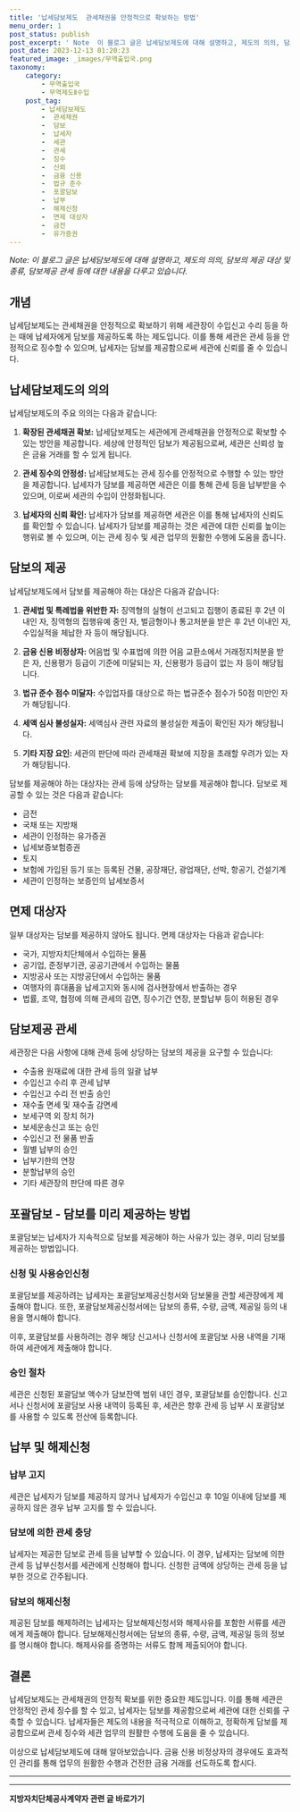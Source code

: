 ```yaml
---
title: '납세담보제도  관세채권을 안정적으로 확보하는 방법'
menu_order: 1
post_status: publish
post_excerpt: ' Note  이 블로그 글은 납세담보제도에 대해 설명하고, 제도의 의의, 담보의 제공 대상 및 종류, 담보제공 관세 등에 대한 내용을 다루고 있습니다. '
post_date: 2023-12-13 01:20:23
featured_image: _images/무역출입국.png
taxonomy:
    category:
        - 무역출입국
        - 무역제도Ⅱ수입
    post_tag:
        - 납세담보제도
        -  관세채권
        -  담보
        -  납세자
        -  세관
        -  관세
        -  징수
        -  신뢰
        -  금융 신용
        -  법규 준수
        -  포괄담보
        -  납부
        -  해제신청
        -  면제 대상자
        -  금전
        -  유가증권
---
```



*Note: 이 블로그 글은 납세담보제도에 대해 설명하고, 제도의 의의, 담보의 제공 대상 및 종류, 담보제공 관세 등에 대한 내용을 다루고 있습니다.*

## 개념

납세담보제도는 관세채권을 안정적으로 확보하기 위해 세관장이 수입신고 수리 등을 하는 때에 납세자에게 담보를 제공하도록 하는 제도입니다. 이를 통해 세관은 관세 등을 안정적으로 징수할 수 있으며, 납세자는 담보를 제공함으로써 세관에 신뢰를 줄 수 있습니다.

## 납세담보제도의 의의

납세담보제도의 주요 의의는 다음과 같습니다:

1. **확장된 관세채권 확보:** 납세담보제도는 세관에게 관세채권을 안정적으로 확보할 수 있는 방안을 제공합니다. 세상에 안정적인 담보가 제공됨으로써, 세관은 신뢰성 높은 금융 거래를 할 수 있게 됩니다.

2. **관세 징수의 안정성:** 납세담보제도는 관세 징수를 안정적으로 수행할 수 있는 방안을 제공합니다. 납세자가 담보를 제공하면 세관은 이를 통해 관세 등을 납부받을 수 있으며, 이로써 세관의 수입이 안정화됩니다.

3. **납세자의 신뢰 확인:** 납세자가 담보를 제공하면 세관은 이를 통해 납세자의 신뢰도를 확인할 수 있습니다. 납세자가 담보를 제공하는 것은 세관에 대한 신뢰를 높이는 행위로 볼 수 있으며, 이는 관세 징수 및 세관 업무의 원활한 수행에 도움을 줍니다.

## 담보의 제공

납세담보제도에서 담보를 제공해야 하는 대상은 다음과 같습니다:

1. **관세법 및 특례법을 위반한 자:** 징역형의 실형이 선고되고 집행이 종료된 후 2년 이내인 자, 징역형의 집행유예 중인 자, 벌금형이나 통고처분을 받은 후 2년 이내인 자, 수입실적을 체납한 자 등이 해당됩니다.

2. **금융 신용 비정상자:** 어음법 및 수표법에 의한 어음 교환소에서 거래정지처분을 받은 자, 신용평가 등급이 기준에 미달되는 자, 신용평가 등급이 없는 자 등이 해당됩니다.

3. **법규 준수 점수 미달자:** 수입업자를 대상으로 하는 법규준수 점수가 50점 미만인 자가 해당됩니다.

4. **세액 심사 불성실자:** 세액심사 관련 자료의 불성실한 제출이 확인된 자가 해당됩니다.

5. **기타 지장 요인:** 세관의 판단에 따라 관세채권 확보에 지장을 초래할 우려가 있는 자가 해당됩니다.

담보를 제공해야 하는 대상자는 관세 등에 상당하는 담보를 제공해야 합니다. 담보로 제공할 수 있는 것은 다음과 같습니다:

- 금전
- 국채 또는 지방채
- 세관이 인정하는 유가증권
- 납세보증보험증권
- 토지
- 보험에 가입된 등기 또는 등록된 건물, 공장재단, 광업재단, 선박, 항공기, 건설기계
- 세관이 인정하는 보증인의 납세보증서

## 면제 대상자

일부 대상자는 담보를 제공하지 않아도 됩니다. 면제 대상자는 다음과 같습니다:

- 국가, 지방자치단체에서 수입하는 물품
- 공기업, 준정부기관, 공공기관에서 수입하는 물품
- 지방공사 또는 지방공단에서 수입하는 물품
- 여행자의 휴대품을 납세고지와 동시에 검사현장에서 반출하는 경우
- 법률, 조약, 협정에 의해 관세의 감면, 징수기간 연장, 분할납부 등이 허용된 경우

## 담보제공 관세

세관장은 다음 사항에 대해 관세 등에 상당하는 담보의 제공을 요구할 수 있습니다:

- 수출용 원재료에 대한 관세 등의 일괄 납부
- 수입신고 수리 후 관세 납부
- 수입신고 수리 전 반출 승인
- 재수출 면세 및 재수출 감면세
- 보세구역 외 장치 허가
- 보세운송신고 또는 승인
- 수입신고 전 물품 반출
- 월별 납부의 승인
- 납부기한의 연장
- 분할납부의 승인
- 기타 세관장의 판단에 따른 경우

## 포괄담보 - 담보를 미리 제공하는 방법

포괄담보는 납세자가 지속적으로 담보를 제공해야 하는 사유가 있는 경우, 미리 담보를 제공하는 방법입니다.

### 신청 및 사용승인신청

포괄담보를 제공하려는 납세자는 포괄담보제공신청서와 담보물을 관할 세관장에게 제출해야 합니다. 또한, 포괄담보제공신청서에는 담보의 종류, 수량, 금액, 제공일 등의 내용을 명시해야 합니다.

이후, 포괄담보를 사용하려는 경우 해당 신고서나 신청서에 포괄담보 사용 내역을 기재하여 세관에게 제출해야 합니다.

### 승인 절차

세관은 신청된 포괄담보 액수가 담보잔액 범위 내인 경우, 포괄담보를 승인합니다. 신고서나 신청서에 포괄담보 사용 내역이 등록된 후, 세관은 향후 관세 등 납부 시 포괄담보를 사용할 수 있도록 전산에 등록합니다.

## 납부 및 해제신청

### 납부 고지

세관은 납세자가 담보를 제공하지 않거나 납세자가 수입신고 후 10일 이내에 담보를 제공하지 않은 경우 납부 고지를 할 수 있습니다.

### 담보에 의한 관세 충당

납세자는 제공한 담보로 관세 등을 납부할 수 있습니다. 이 경우, 납세자는 담보에 의한 관세 등 납부신청서를 세관에게 신청해야 합니다. 신청한 금액에 상당하는 관세 등을 납부한 것으로 간주됩니다.

### 담보의 해제신청

제공된 담보를 해제하려는 납세자는 담보해제신청서와 해제사유를 포함한 서류를 세관에게 제출해야 합니다. 담보해제신청서에는 담보의 종류, 수량, 금액, 제공일 등의 정보를 명시해야 합니다. 해제사유를 증명하는 서류도 함께 제출되어야 합니다.

## 결론

납세담보제도는 관세채권의 안정적 확보를 위한 중요한 제도입니다. 이를 통해 세관은 안정적인 관세 징수를 할 수 있고, 납세자는 담보를 제공함으로써 세관에 대한 신뢰를 구축할 수 있습니다. 납세자들은 제도의 내용을 적극적으로 이해하고, 정확하게 담보를 제공함으로써 관세 징수와 세관 업무의 원활한 수행에 도움을 줄 수 있습니다.

이상으로 납세담보제도에 대해 알아보았습니다. 금융 신용 비정상자의 경우에도 효과적인 관리를 통해 업무의 원활한 수행과 건전한 금융 거래를 선도하도록 합시다.

---

<!-- wp:separator -->
<hr class="wp-block-separator has-alpha-channel-opacity"/>
<!-- /wp:separator -->

<!-- wp:group {"backgroundColor":"base","layout":{"type":"constrained"}} -->
<div class="wp-block-group has-base-background-color has-background"><!-- wp:paragraph {"align":"center","fontSize":"medium"} -->
<p class="has-text-align-center has-large-font-size"><strong>지방자치단체공사계약자 관련 글 바로가기</strong></p>
<!-- /wp:paragraph -->


<!-- wp:latest-posts
{"categories":[{"id":7140,"count":19,"description":"","link":"https://uknowlaw.com/category/%ec%a7%80%eb%b0%a9%ec%9e%90%ec%b9%98%eb%8b%a8%ec%b2%b4%ea%b3%b5%ec%82%ac%ea%b3%84%ec%95%bd%ec%9e%90/","name":"지방자치단체공사계약자","slug":"지방자치단체공사계약자","taxonomy":"category","parent":0,"meta":[],"_links":{"self":[{"href":"https://uknowlaw.com/wp-json/wp/v2/categories/7140"}],"collection":[{"href":"https://uknowlaw.com/wp-json/wp/v2/categories"}],"about":[{"href":"https://uknowlaw.com/wp-json/wp/v2/taxonomies/category"}],"wp:post_type":[{"href":"https://uknowlaw.com/wp-json/wp/v2/posts?categories=7140"}],"curies":[{"name":"wp","href":"https://api.w.org/{rel}","templated":true}]}}],"postsToShow":100,"excerptLength":28,"postLayout":"grid","columns":2,"featuredImageAlign":"left","featuredImageSizeSlug":"large","fontSize":"small"} /--></div>
<!-- /wp:group -->